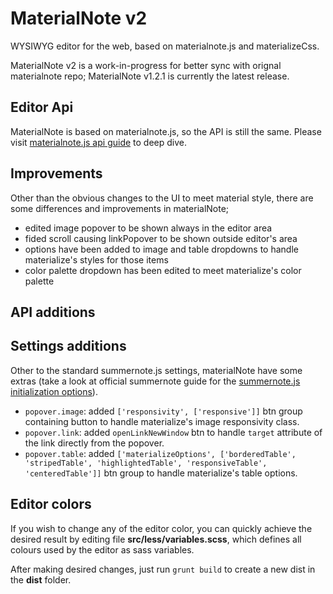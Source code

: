 # MaterialNote v2

WYSIWYG editor for the web, based on materialnote.js and materializeCss.

MaterialNote v2 is a work-in-progress for better sync with orignal materialnote repo;
MaterialNote v1.2.1 is currently the latest release.


## Editor Api

MaterialNote is based on materialnote.js, so the API is still the same.
Please visit [materialnote.js api guide](http://materialnote.org/deep-dive/) to deep dive.


## Improvements

Other than the obvious changes to the UI to meet material style, there are some differences and improvements in materialNote;

- edited image popover to be shown always in the editor area
- fided scroll causing linkPopover to be shown outside editor's area
- options have been added to image and table dropdowns to handle materialize's styles for those items
- color palette dropdown has been edited to meet materialize's color palette


## API additions


## Settings additions

Other to the standard summernote.js settings, materialNote have some extras (take a look at official summernote guide for the [summernote.js initialization options](http://summernote.org/deep-dive/#initialization-options)).

- `popover.image`: added `['responsivity', ['responsive']]` btn group containing button to handle materialize's image responsivity class.
- `popover.link`: added `openLinkNewWindow` btn to handle `target` attribute of the link directly from the popover.
- `popover.table`: added `['materializeOptions', ['borderedTable', 'stripedTable', 'highlightedTable', 'responsiveTable', 'centeredTable']]` btn group to handle materialize's table options.


## Editor colors

If you wish to change any of the editor color, you can quickly achieve the desired result by editing file **src/less/variables.scss**, which defines all colours used by the editor as sass variables.

After making desired changes, just run `grunt build` to create a new dist in the **dist** folder.
